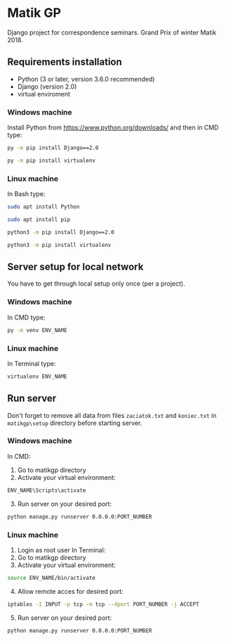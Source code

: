 # Matik GP
Django project for correspondence seminars. Grand Prix of winter Matik 2018.

## Requirements installation

 - Python (3 or later, version 3.6.0 recommended)
 - Django (version 2.0)
 - virtual enviroment

### Windows machine
Install Python from https://www.python.org/downloads/ and then in CMD type:

```cmd
py -m pip install Django==2.0
```
```cmd
py -m pip install virtualenv
```
### Linux machine
In Bash type:

```bash
sudo apt install Python
```
```bash
sudo apt install pip
```
```bash
python3 -m pip install Django==2.0
```
```bash
python3 -m pip install virtualenv
```

## Server setup for local network

You have to get through local setup only once (per a project).

### Windows machine

In CMD type:

```cmd
py -m venv ENV_NAME
```

### Linux machine

In Terminal type:

```cmd
virtualenv ENV_NAME
```

## Run server

Don't forget to remove all data from files `zaciatok.txt` and `koniec.txt` in `matikgp\setup` directory before starting server.

### Windows machine

In CMD:
1. Go to matikgp directory
2. Activate your virtual environment:
```cmd
ENV_NAME\Scripts\activate
```
3. Run server on your desired port:
```cmd
python manage.py runserver 0.0.0.0:PORT_NUMBER
```

### Linux machine

1. Login as root user
In Terminal:
2. Go to matikgp directory
3. Activate your virtual environment:
```bash
source ENV_NAME/bin/activate
```
4. Allow remote acces for desired port:
```bash
iptables -I INPUT -p tcp -m tcp --dport PORT_NUMBER -j ACCEPT
```
5. Run server on your desired port:
```bash
python manage.py runserver 0.0.0.0:PORT_NUMBER
```
